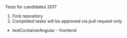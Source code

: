 Tests for candidates 2017
1. Fork repository
2. Completed tasks will be approved via pull request only
 - testContainerAngular - frontend
 
